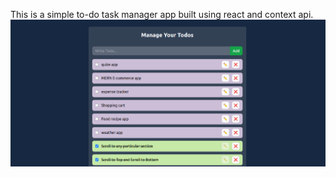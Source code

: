 This is a simple to-do task manager app built using react and context api.
![Todo-banner](/todo-banner.png)
